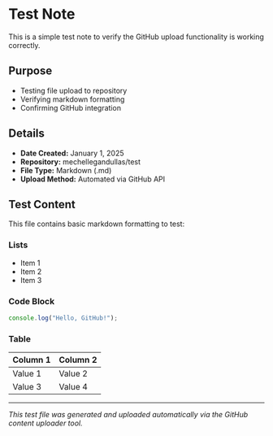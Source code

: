 # Test Note

This is a simple test note to verify the GitHub upload functionality is working correctly.

## Purpose
- Testing file upload to repository
- Verifying markdown formatting
- Confirming GitHub integration

## Details
- **Date Created:** January 1, 2025
- **Repository:** mechellegandullas/test
- **File Type:** Markdown (.md)
- **Upload Method:** Automated via GitHub API

## Test Content

This file contains basic markdown formatting to test:

### Lists
- Item 1
- Item 2
- Item 3

### Code Block
```javascript
console.log("Hello, GitHub!");
```

### Table
| Column 1 | Column 2 |
|----------|----------|
| Value 1  | Value 2  |
| Value 3  | Value 4  |

---

*This test file was generated and uploaded automatically via the GitHub content uploader tool.*